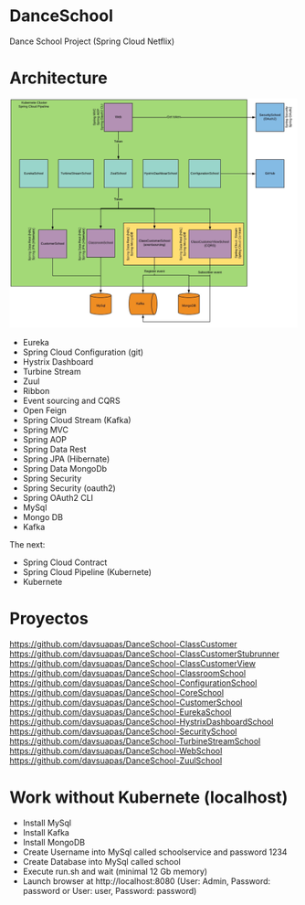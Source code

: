 # DanceSchool
Dance School Project (Spring Cloud Netflix)

# Architecture

![Architecture](https://github.com/davsuapas/DanceSchool/blob/master/Architecture.jpg)

- Eureka
- Spring Cloud Configuration (git)
- Hystrix Dashboard
- Turbine Stream
- Zuul
- Ribbon
- Event sourcing and CQRS
- Open Feign
- Spring Cloud Stream (Kafka)
- Spring MVC
- Spring AOP
- Spring Data Rest
- Spring JPA (Hibernate)
- Spring Data MongoDb
- Spring Security
- Spring Security (oauth2)
- Spring OAuth2 CLI
- MySql
- Mongo DB
- Kafka

The next: 

- Spring Cloud Contract
- Spring Cloud Pipeline (Kubernete)
- Kubernete

# Proyectos

https://github.com/davsuapas/DanceSchool-ClassCustomer
https://github.com/davsuapas/DanceSchool-ClassCustomerStubrunner
https://github.com/davsuapas/DanceSchool-ClassCustomerView
https://github.com/davsuapas/DanceSchool-ClassroomSchool
https://github.com/davsuapas/DanceSchool-ConfigurationSchool
https://github.com/davsuapas/DanceSchool-CoreSchool
https://github.com/davsuapas/DanceSchool-CustomerSchool
https://github.com/davsuapas/DanceSchool-EurekaSchool
https://github.com/davsuapas/DanceSchool-HystrixDashboardSchool
https://github.com/davsuapas/DanceSchool-SecuritySchool
https://github.com/davsuapas/DanceSchool-TurbineStreamSchool
https://github.com/davsuapas/DanceSchool-WebSchool
https://github.com/davsuapas/DanceSchool-ZuulSchool

# Work without Kubernete (localhost)

- Install MySql
- Install Kafka
- Install MongoDB
- Create Username into MySql called schoolservice and password 1234
- Create Database into MySql called school
- Execute run.sh and wait (minimal 12 Gb memory)
- Launch browser at http://localhost:8080 (User: Admin, Password: password or User: user, Password: password)
